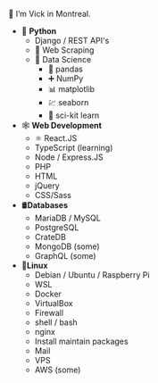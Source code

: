 👋 I’m Vick in Montreal.

  - 🐍 **Python**
    - Django / REST API's
    - 🍴 Web Scraping
    - 🔬 Data Science 
      - 🐼 pandas
      - ➕ NumPy
      - 📊 matplotlib
      - 💹 seaborn
      - 🤖 sci-kit learn
  - 🕸️ **Web Development**
    - ⚛️ React.JS
    - TypeScript (learning)
    - Node / Express.JS
    - PHP
    - HTML
    - jQuery
    - CSS/Sass
  - 🛢️**Databases**
    - MariaDB / MySQL
    - PostgreSQL
    - CrateDB
    - MongoDB (some)
    - GraphQL (some)
  - 🐧**Linux**
    - Debian / Ubuntu / Raspberry Pi
    - WSL
    - Docker
    - VirtualBox
    - Firewall
    - shell / bash
    - nginx
    - Install maintain packages
    - Mail
    - VPS
    - AWS (some)

<!---
vvickedvveb/vvickedvveb is a ✨ special ✨ repository because its `README.md` (this file) appears on your GitHub profile.
You can click the Preview link to take a look at your changes.
--->
